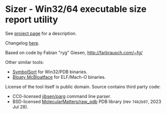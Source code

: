 # Sizer - Win32/64 executable size report utility

See [project page](https://aras-p.info/projSizer.html) for a description.

Changelog [here](changelog.md).

Based on code by Fabian "ryg" Giesen, http://farbrausch.com/~fg/

Other similar tools:
* [SymbolSort](https://github.com/adrianstone55/SymbolSort) for Win32/PDB binaries.
* [Bloaty McBloatface](https://github.com/google/bloaty) for ELF/Mach-O binaries.

License of the tool itself is public domain. Source contains third party code:
- CC0-licensed [jibsen/parg](https://github.com/jibsen/parg) command line parser.
- BSD-licensed [MolecularMatters/raw_pdb](https://github.com/MolecularMatters/raw_pdb) PDB library (rev `74b2b97`, 2023 Jul 28).
